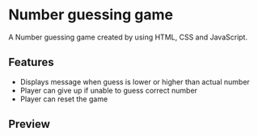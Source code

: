 # Number guessing game

A Number guessing game created by using HTML, CSS and JavaScript.

## Features
- Displays message when guess is lower or higher than actual number
- Player can give up if unable to guess correct number
- Player can reset the game 

## Preview